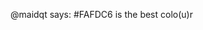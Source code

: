 @maidqt says: 
#FAFDC6 is the best colo(u)r

<!---
maidqt/maidqt is a ✨ special ✨ repository because its `README.md` (this file) appears on your GitHub profile.
You can click the Preview link to take a look at your changes.
--->
